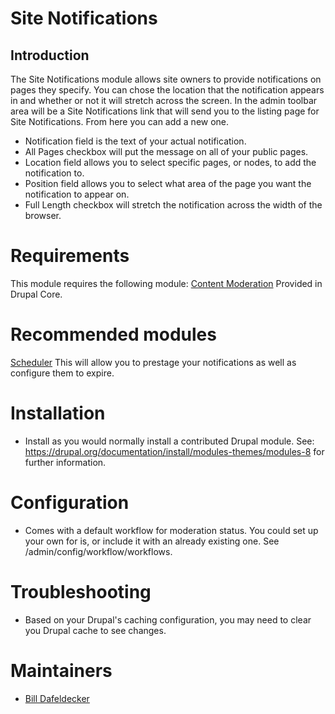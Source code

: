# Site Notifications 
## Introduction
The Site Notifications module allows site owners to provide notifications on pages they specify. You can chose the location that the notification appears in and whether or not it will stretch across the screen. In the admin toolbar area will be a Site Notifications link that will send you to the listing page for Site Notifications. From here you can add a new one.
  - Notification field is the text of your actual notification.
  - All Pages checkbox will put the message on all of your public pages.
  - Location field allows you to select specific pages, or nodes, to add the notification to.
  - Position field allows you to select what area of the page you want the notification to appear on.
  - Full Length checkbox will stretch the notification across the width of the browser.
# Requirements
This module requires the following module: 
[Content Moderation](https://www.drupal.org/docs/8/core/modules/content-moderation/overview) Provided in Drupal Core.
# Recommended modules
[Scheduler](https://www.drupal.org/project/scheduler) This will allow you to prestage your notifications as well as configure them to expire.
# Installation
* Install as you would normally install a contributed Drupal module. See:
     https://drupal.org/documentation/install/modules-themes/modules-8
     for further information.

# Configuration
* Comes with a default workflow for moderation status. You could set up your own for is, or include it with an already existing one. See /admin/config/workflow/workflows. 

# Troubleshooting
* Based on your Drupal's caching configuration, you may need to clear you Drupal cache to see changes.
# Maintainers
- [Bill Dafeldecker](https://www.drupal.org/u/billdaff)